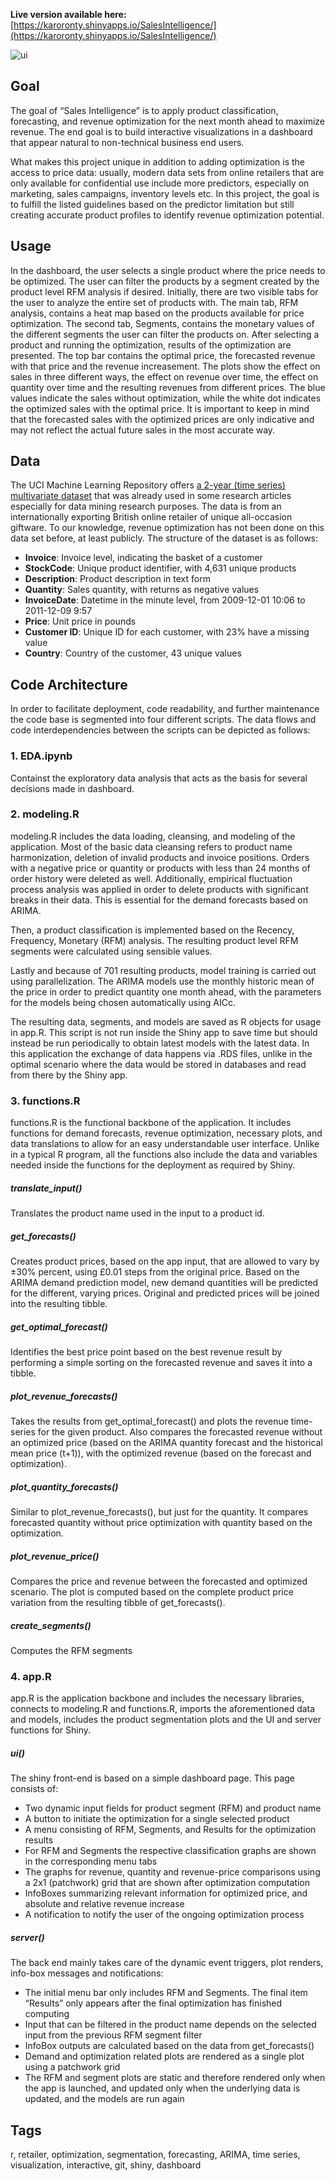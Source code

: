 **Live version available here:**  [https://karoronty.shinyapps.io/SalesIntelligence/](https://karoronty.shinyapps.io/SalesIntelligence/)

![ui](https://github.com/aleksejhoffaerber/SalesIntelligence/blob/master/ui_screenshot.png)

## Goal
The goal of “Sales Intelligence” is to apply product classification, forecasting, and revenue optimization for the next month ahead to maximize revenue. The end goal is to build interactive visualizations in a dashboard that appear natural to non-technical business end users.

What makes this project unique in addition to adding optimization is the access to price data: usually, modern data sets from online retailers that are only available for confidential use include more predictors, especially on marketing, sales campaigns, inventory levels etc. In this project, the goal is to fulfill the listed guidelines based on the predictor limitation but still creating accurate product profiles to identify revenue optimization potential.

## Usage
In the dashboard, the user selects a single product where the price needs to be optimized. The user can filter the products by a segment created by the product level RFM analysis if desired. Initially, there are two visible tabs for the user to analyze the entire set of products with. The main tab, RFM analysis, contains a heat map based on the products available for price optimization. The second tab, Segments, contains the monetary values of the different segments the user can filter the products on. After selecting a product and running the optimization, results of the optimization are presented. The top bar contains the optimal price, the forecasted revenue with that price and the revenue increasement. The plots show the effect on sales in three different ways, the effect on revenue over time, the effect on quantity over time and the resulting revenues from different prices. The blue values indicate the sales without optimization, while the white dot indicates the optimized sales with the optimal price. It is important to keep in mind that the forecasted sales with the optimized prices are only indicative and may not reflect the actual future sales in the most accurate way.

## Data
The UCI Machine Learning Repository offers [a 2-year (time series) multivariate dataset](https://archive.ics.uci.edu/ml/datasets/Online+Retail+II) that was already used in some research articles especially for data mining research purposes. The data is from an internationally exporting British online retailer of unique all-occasion giftware. To our knowledge, revenue optimization has not been done on this data set before, at least publicly. The structure of the dataset is as follows:

- **Invoice**: Invoice level, indicating the basket of a customer
- **StockCode**: Unique product identifier, with 4,631 unique products
- **Description**: Product description in text form 
- **Quantity**: Sales quantity, with returns as negative values
- **InvoiceDate**: Datetime in the minute level, from 2009-12-01 10:06 to 2011-12-09 9:57
- **Price**: Unit price in pounds
- **Customer ID**: Unique ID for each customer, with 23% have a missing value
- **Country**: Country of the customer, 43 unique values

## Code Architecture 
In order to facilitate deployment, code readability, and further maintenance the code base is segmented into four different scripts. The data flows and code interdependencies between the scripts can be depicted as follows:

### 1. EDA.ipynb
Containst the exploratory data analysis that acts as the basis for several decisions made in dashboard. 

### 2. modeling.R
modeling.R includes the data loading, cleansing, and modeling of the application. Most of the basic data cleansing refers to product name harmonization, deletion of invalid products and invoice positions. Orders with a negative price or quantity or products with less than 24 months of order history were deleted as well. Additionally, empirical fluctuation process analysis was applied in order to delete products with significant breaks in their data. This is essential for the demand forecasts based on ARIMA.

Then, a product classification is implemented based on the Recency, Frequency, Monetary (RFM) analysis. The resulting product level RFM segments were calculated using sensible values.

Lastly and because of 701 resulting products, model training is carried out using parallelization. The ARIMA models use the monthly historic mean of the price in order to predict quantity one month ahead, with the parameters for the models being chosen automatically using AICc.

The resulting data, segments, and models are saved as R objects for usage in app.R. This script is not run inside the Shiny app to save time but should instead be run periodically to obtain latest models with the latest data. In this application the exchange of data happens via .RDS files, unlike in the optimal scenario where the data would be stored in databases and read from there by the Shiny app.

### 3. functions.R
functions.R is the functional backbone of the application. It includes functions for demand forecasts, revenue optimization, necessary plots, and data translations to allow for an easy understandable user interface. Unlike in a typical R program, all the functions also include the data and variables needed inside the functions for the deployment as required by Shiny.

##### translate_input()
Translates the product name used in the input to a product id.

##### get_forecasts()
Creates product prices, based on the app input, that are allowed to vary by ±30% percent, using £0.01 steps from the original price. Based on the ARIMA demand prediction model, new demand quantities will be predicted for the different, varying prices. Original and predicted prices will be joined into the resulting tibble.

##### get_optimal_forecast()
Identifies the best price point based on the best revenue result by performing a simple sorting on the forecasted revenue and saves it into a tibble.

##### plot_revenue_forecasts()
Takes the results from get_optimal_forecast() and plots the revenue time-series for the given product. Also compares the forecasted revenue without an optimized price (based on the ARIMA quantity forecast and the historical mean price (t+1)), with the optimized revenue (based on the forecast and optimization).

##### plot_quantity_forecasts() 
Similar to plot_revenue_forecasts(), but just for the quantity. It compares forecasted quantity without price optimization with quantity based on the optimization.

##### plot_revenue_price()
Compares the price and revenue between the forecasted and optimized scenario. The plot is computed based on the complete product price variation from the resulting tibble of get_forecasts(). 

##### create_segments()
Computes the RFM segments

### 4. app.R
app.R is the application backbone and includes the necessary libraries, connects to modeling.R and functions.R, imports the aforementioned data and models, includes the product segmentation plots and the UI and server functions for Shiny. 

##### ui()
The shiny front-end is based on a simple dashboard page. This page consists of:
- Two dynamic input fields for product segment (RFM) and product name
- A button to initiate the optimization for a single selected product
- A menu consisting of RFM, Segments, and Results for the optimization results
- For RFM and Segments the respective classification graphs are shown in the corresponding menu tabs
- The graphs for revenue, quantity and revenue-price comparisons using a 2x1 (patchwork) grid that are shown after optimization computation 
- InfoBoxes summarizing relevant information for optimized price, and absolute and relative revenue increase 
- A notification to notify the user of the ongoing optimization process

##### server()
The back end mainly takes care of the dynamic event triggers, plot renders, info-box messages and notifications:
- The initial menu bar only includes RFM and Segments. The final item “Results” only appears after the final optimization has finished computing
- Input that can be filtered in the product name depends on the selected input from the previous RFM segment filter
- InfoBox outputs are calculated based on the data from get_forecasts()
- Demand and optimization related plots are rendered as a single plot using a patchwork grid 
- The RFM and segment plots are static and therefore rendered only when the app is launched, and updated only when the underlying data is updated, and the models are run again

## Tags
r, retailer, optimization, segmentation, forecasting, ARIMA, time series, visualization, interactive, git, shiny, dashboard
